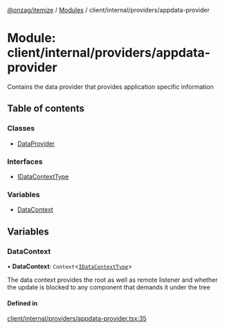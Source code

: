 [@onzag/itemize](../README.md) / [Modules](../modules.md) / client/internal/providers/appdata-provider

# Module: client/internal/providers/appdata-provider

Contains the data provider that provides application specific information

## Table of contents

### Classes

- [DataProvider](../classes/client_internal_providers_appdata_provider.DataProvider.md)

### Interfaces

- [IDataContextType](../interfaces/client_internal_providers_appdata_provider.IDataContextType.md)

### Variables

- [DataContext](client_internal_providers_appdata_provider.md#datacontext)

## Variables

### DataContext

• **DataContext**: `Context`<[`IDataContextType`](../interfaces/client_internal_providers_appdata_provider.IDataContextType.md)\>

The data context provides the root as well as remote listener and whether
the update is blocked to any component that demands it under the tree

#### Defined in

[client/internal/providers/appdata-provider.tsx:35](https://github.com/onzag/itemize/blob/f2f29986/client/internal/providers/appdata-provider.tsx#L35)

